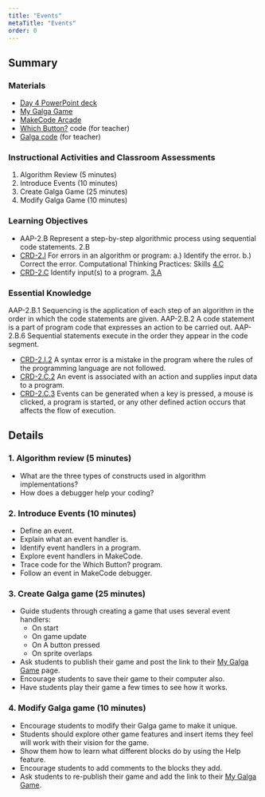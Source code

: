 ```yaml
---
title: "Events"
metaTitle: "Events"
order: 0
---
```


## Summary

### Materials 

* [Day 4 PowerPoint deck](https://1drv.ms/w/s!AqsgsTyHBmRBkFH3kou9YRVO_kPf?e=UFvSVT)
* [My Galga Game](/unit-3/day-4/my-galga-game)
* [MakeCode Arcade](https://arcade.makecode.com/)
* [Which Button?](https://arcade.makecode.com/79378-08701-86920-14976) code (for teacher)
* [Galga code](https://arcade.makecode.com/35288-47032-68910-16297) (for teacher)

### Instructional Activities and Classroom Assessments

1. Algorithm Review (5 minutes)
2. Introduce Events (10 minutes)
3. Create Galga Game (25 minutes)
4. Modify Galga Game (10 minutes)

### Learning Objectives 

* AAP-2.B Represent a step-by-step algorithmic process using sequential code statements. 2.B
* [CRD-2.I](https://apcentral.collegeboard.org/pdf/ap-computer-science-principles-course-and-exam-description.pdf#page=46) For errors in an algorithm or program: a.) Identify the error. b.) Correct the error. Computational Thinking Practices: Skills [4.C](https://apcentral.collegeboard.org/pdf/ap-computer-science-principles-course-and-exam-description.pdf#page=23)
* [CRD-2.C](https://apcentral.collegeboard.org/pdf/ap-computer-science-principles-course-and-exam-description.pdf#page=42) Identify input(s) to a program. [3.A](https://apcentral.collegeboard.org/pdf/ap-computer-science-principles-course-and-exam-description.pdf#page=23)

### Essential Knowledge

AAP-2.B.1 Sequencing is the application of each step of an algorithm in the order in which the code statements are given.
AAP-2.B.2 A code statement is a part of program code that expresses an action to be carried out.
AAP-2.B.6 Sequential statements execute in the order they appear in the code segment.
* [CRD-2.I.2](https://apcentral.collegeboard.org/pdf/ap-computer-science-principles-course-and-exam-description.pdf#page=46) A syntax error is a mistake in the program where the rules of the programming language are not followed.
* [CRD-2.C.2](https://apcentral.collegeboard.org/pdf/ap-computer-science-principles-course-and-exam-description.pdf#page=42) An event is associated with an action and supplies input data to a program.
* [CRD-2.C.3](https://apcentral.collegeboard.org/pdf/ap-computer-science-principles-course-and-exam-description.pdf#page=42) Events can be generated when a key is pressed, a mouse is clicked, a program is started, or any other defined action occurs that affects the flow of execution.

## Details

### 1. Algorithm review (5 minutes)

* What are the three types of constructs used in algorithm implementations? 
* How does a debugger help your coding?

### 2. Introduce Events (10 minutes)

* Define an event.
* Explain what an event handler is.
* Identify event handlers in a program.
* Explore event handlers in MakeCode.
* Trace code for the Which Button? program.
* Follow an event in MakeCode debugger.

### 3. Create Galga game (25 minutes)

* Guide students through creating a game that uses several event handlers: 
    * On start
    * On game update
    * On A button pressed
    * On sprite overlaps
* Ask students to publish their game and post the link to their [My Galga Game](/unit-3/day-4/my-galga-game) page.
* Encourage students to save their game to their computer also.
* Have students play their game a few times to see how it works.

### 4. Modify Galga game (10 minutes)

* Encourage students to modify their Galga game to make it unique.
* Students should explore other game features and insert items they feel will work with their vision for the game.
* Show them how to learn what different blocks do by using the Help feature.
* Encourage students to add comments to the blocks they add.
* Ask students to re-publish their game and add the link to their [My Galga Game](/unit-3/day-4/my-galga-game).